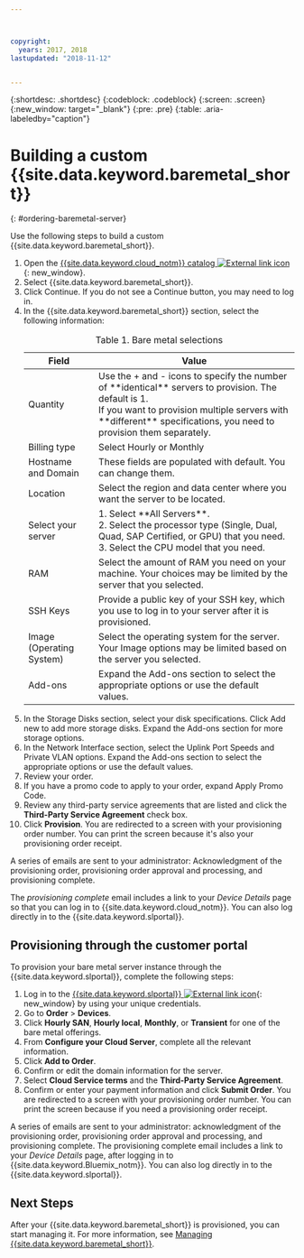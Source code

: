 ```yaml
---



copyright:
  years: 2017, 2018
lastupdated: "2018-11-12"


---
```


{:shortdesc: .shortdesc}
{:codeblock: .codeblock}
{:screen: .screen}
{:new_window: target="_blank"}
{:pre: .pre}
{:table: .aria-labeledby="caption"}


# Building a custom {{site.data.keyword.baremetal_short}}
{: #ordering-baremetal-server}

Use the following steps to build a custom {{site.data.keyword.baremetal_short}}.

1. Open the [{{site.data.keyword.cloud_notm}} catalog ![External link icon](../icons/launch-glyph.svg "External link icon")](https://console.bluemix.net/catalog/){: new_window}.   
2. Select {{site.data.keyword.baremetal_short}}.
3. Click Continue.  If you do not see a Continue button, you may need to log in.
2. In the {{site.data.keyword.baremetal_short}} section, select the following information:
    <table>
    <CAPTION>Table 1. Bare metal selections</CAPTION>
    <THEAD>
    <TR>
    <th>Field</th>
    <th>Value</th>
    </TR>
    </THEAD>
    <TBODY>
    <tr>
    <td>Quantity</td>
    <td>Use the + and - icons to specify the number of **identical** servers to provision. The default is 1.<br>If you want to provision multiple servers with **different** specifications, you need to provision them separately.
    <tr>
    <tr>
    <td>Billing type</td>
    <td>Select Hourly or Monthly
    <tr>
    <td>Hostname and Domain</td>
    <td>These fields are populated with default. You can change them.</td>
    </tr>
    <td>Location</td>
    <td>Select the region and data center where you want the server to be located.</td>
    </tr>
    <tr>
    <tr>
    <td>Select your server</td>
    <td>1. Select **All Servers**. <br>2. Select the processor type (Single, Dual, Quad, SAP Certified, or GPU) that you need.<br>3. Select the CPU model that you need.
    </td>
    </tr>
    <tr>
    <td>RAM</td>
    <td>Select the amount of RAM you need on your machine. Your choices may be limited by the server that you selected.</td>
    </tr>
    <tr>
    <td>SSH Keys</td>
    <td>Provide a public key of your SSH key, which you use to log in to your server after it is provisioned.</td>
    </tr>
    <tr>
    <td>Image <br>(Operating System)</td>
    <td>Select the operating system for the server. Your Image options may be limited based on the server you selected.</td>
    </tr>
    <td>Add-ons</td>
    <td>Expand the Add-ons section to select the appropriate options or use the default values.</td>
    </tr>
    </TBODY>
    </table>
5. In the Storage Disks section, select your disk specifications. Click Add new to add more storage disks.
Expand the Add-ons section for more storage options.
4. In the Network Interface section, select the Uplink Port Speeds and Private VLAN options. Expand the Add-ons section to select the appropriate options or use the default values.
4.  Review your order.
4. If you have a promo code to apply to your order, expand Apply Promo Code.
5.  Review any third-party service agreements that are listed and click the **Third-Party Service Agreement** check box.
6.  Click **Provision**. You are redirected to a screen with your provisioning order number. You can print the screen because it's also your provisioning order receipt.  

A series of emails are sent to your administrator: Acknowledgment of the provisioning order, provisioning order approval and processing, and provisioning complete.

The _provisioning complete_ email includes a link to your *Device Details* page so that you can log in to {{site.data.keyword.cloud_notm}}. You can also log directly in to the {{site.data.keyword.slportal}}.

## Provisioning through the customer portal
To provision your bare metal server instance through the {{site.data.keyword.slportal}}, complete the following steps:

  1. Log in to the [{{site.data.keyword.slportal}} ![External link icon](../icons/launch-glyph.svg "External link icon")](https://control.softlayer.com/){: new_window} by using your unique credentials.
  2. Go to **Order** > **Devices**.
  3. Click **Hourly SAN**, **Hourly local**, **Monthly**, or **Transient** for one of the bare metal offerings.
  4. From **Configure your Cloud Server**, complete all the relevant information.
  5. Click **Add to Order**.
  6. Confirm or edit the domain information for the server.
  7. Select **Cloud Service terms** and the **Third-Party Service Agreement**.
  8. Confirm or enter your payment information and click **Submit Order**. You are redirected to a screen with your provisioning order number. You can print the screen because if you need a provisioning order receipt.

A series of emails are sent to your administrator: acknowledgment of the provisioning order, provisioning order approval and processing, and provisioning complete. The provisioning complete email includes a link to your *Device Details* page, after logging in to {{site.data.keyword.Bluemix_notm}}. You can also log directly in to the {{site.data.keyword.slportal}}.

## Next Steps
After your {{site.data.keyword.baremetal_short}} is provisioned, you can start managing it. For more information, see [Managing {{site.data.keyword.baremetal_short}}](/docs/bare-metal?topic=bare-metal-managing).
